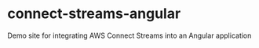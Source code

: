 # connect-streams-angular
Demo site for integrating AWS Connect Streams into an Angular application
